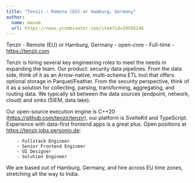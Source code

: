 ```yaml
---
title: "Tenzir : Remote (EU) or Hamburg, Germany"
author:
  name: mavam
  url: https://news.ycombinator.com/item?id=39566146
---
```

Tenzir - Remote (EU) or Hamburg, Germany - open-core - Full-time - <a href="https:&#x2F;&#x2F;tenzir.com" rel="nofollow">https:&#x2F;&#x2F;tenzir.com</a>

Tenzir is hiring several key engineering roles to meet the needs in expanding the team. Our product: security data pipelines. From the data side, think of it as an Arrow-native, multi-schema ETL tool that offers optional storage in Parquet&#x2F;Feather. From the security perspective, think of it as a solution for collecting, parsing, transforming, aggregating, and routing data. We typically sit between the data sources (endpoint, network, cloud) and sinks (SIEM, data lake).

Our open-source execution engine is C++20 (<a href="https:&#x2F;&#x2F;github.com&#x2F;tenzir&#x2F;tenzir">https:&#x2F;&#x2F;github.com&#x2F;tenzir&#x2F;tenzir</a>), our platform is SvelteKit and TypeScript. Experience with data-first frontend apps is a great plus. Open positions at <a href="https:&#x2F;&#x2F;tenzir.jobs.personio.de" rel="nofollow">https:&#x2F;&#x2F;tenzir.jobs.personio.de</a>:

<pre><code>    - Fullstack Engineer
    - Senior Frontend Engineer
    - UI Designer
    - Solution Engineer
</code></pre>
We are based out of Hamburg, Germany, and hire across EU time zones, stretching all the way to India.
